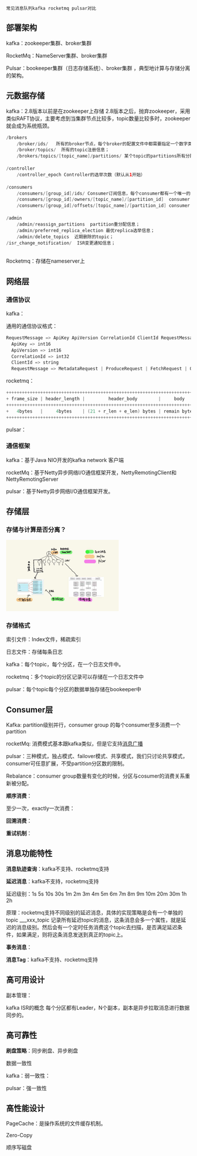     常见消息队列kafka rocketmq pulsar对比



## 部署架构

kafka：zookeeper集群、broker集群

RocketMq：NameServer集群、broker集群

Pulsar：bookeeper集群（日志存储系统）、broker集群 ，典型地计算与存储分离的架构。

## 元数据存储

kafka：2.8版本以前是在zookeeper上存储 2.8版本之后，抛弃zookeeper，采用类似RAFT协议，主要考虑到当集群节点比较多，topic数量比较多时，zookeeper就会成为系统瓶颈。

```java
/brokers
	/broker/ids/   所有的broker节点，每个broker的配置文件中都需要指定一个数字类型的id
	/broker/topics/  所有的topic注册信息；
	/brokers/topics/[topic_name]/partitions/ 某个topic的partitions所有分配信息；

/controller
	/controller_epoch Controller的选举次数（默认从1开始）

/consumers
	/consumers/[group_id]/ids/ Consumer订阅信息，每个consumer都有一个唯一的ID用来标记消费者信息；
	/consumers/[group_id]/owners/[topic_name]/[partition_id]  consumer group对应的各个topic及partition的消费者线程。
	/consumers/[group_id]/offsets/[topic_name]/[partition_id] consumer group对应的各个topic及partition的消费偏移量。

/admin
	/admin/reassign_partitions  partition重分配信息；
	/admin/preferred_replica_election 最优replica选举信息；
	/admin/delete_topics  近期删除的topic；
/isr_change_notification/  ISR变更通知信息；
                 
```



Rocketmq：存储在nameserver上



## 网络层

### 通信协议

  kafka：

 通用的通信协议格式：

```scala
RequestMessage => ApiKey ApiVersion CorrelationId ClientId RequestMessage
  ApiKey => int16
  ApiVersion => int16
  CorrelationId => int32
  ClientId => string
  RequestMessage => MetadataRequest | ProduceRequest | FetchRequest | OffsetRequest | OffsetCommitRequest | OffsetFetchReques
```

  rocketmq：

```scala
++++++++++++++++++++++++++++++++++++++++++++++++++++++++++++++++++++++++++
+ frame_size | header_length |         header_body        |     body     +
++++++++++++++++++++++++++++++++++++++++++++++++++++++++++++++++++++++++++
+   4bytes   |     4bytes    | (21 + r_len + e_len) bytes | remain bytes +
++++++++++++++++++++++++++++++++++++++++++++++++++++++++++++++++++++++++++
```

  pulsar：



### 通信框架

kafka：基于Java NIO开发的kafka network 客户端

rocketMq：基于Netty异步网络I/O通信框架开发，NettyRemotingClient和NettyRemotingServer

pulsar：基于Netty异步网络I/O通信框架开发。







## 存储层



### 存储与计算是否分离？



<img src="mq_log_store.jpg" alt="mq_log_store" style="zoom:30%;" />



### 存储格式

索引文件：Index文件，稀疏索引

日志文件：存储每条日志

kafka：每个topic，每个分区，在一个日志文件中。

rocketmq：多个topic的分区记录可以存储在一个日志文件中

pulsar：每个topic每个分区的数据单独存储在bookeeper中



## Consumer层

Kafka: partition级别并行，consumer group 的每个consumer至多消费一个partition

rocketMq: 消费模式基本跟kafka类似，但是它支持<u>消息广播</u>

pulsar：三种模式，独占模式、failover模式、共享模式，我们只讨论共享模式，consumer可任意扩展，不受partition分区数的限制。



Rebalance：consumer group数量有变化的时候，分区与cosumer的消费关系重新被分配。

**顺序消费**：

至少一次，exactly一次消费：

**回溯消费**：

**重试机制**：



## 消息功能特性

**消息轨迹查询**：kafka不支持、rocketmq支持

**延迟消息**：kafka不支持，rocketmq支持

  延迟级别：1s 5s 10s 30s 1m 2m 3m 4m 5m 6m 7m 8m 9m 10m 20m 30m 1h 2h

  原理：rocketmq支持不同级别的延迟消息，具体的实现策略是会有一个单独的topic ___xxx_topic 记录所有延迟topic的消息，这条消息会多一个属性，就是延迟的消息级别。然后会有一个定时任务消费这个topic去扫描，是否满足延迟条件，如果满足，则将这条消息发送到真正的topic上。

**事务消息**：

**消息Tag**：kafka不支持、rocketmq支持



## 高可用设计

副本管理：

kafka ISR的概念 每个分区都有Leader，N个副本，副本是异步拉取消息进行数据同步的。



## 高可靠性

**刷盘策略**：同步刷盘、异步刷盘



数据一致性

kafka：弱一致性：

pulsar：强一致性

## 高性能设计

PageCache：是操作系统的文件缓存机制。

Zero-Copy

顺序写磁盘

